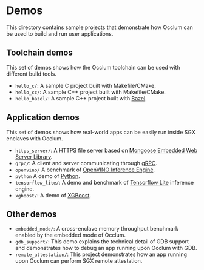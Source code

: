 # Demos

This directory contains sample projects that demonstrate how Occlum can be used to build and run user applications.

## Toolchain demos

This set of demos shows how the Occlum toolchain can be used with different build tools.

* `hello_c/`: A sample C project built with Makefile/CMake.
* `hello_cc/`: A sample C++ project built with Makefile/CMake.
* `hello_bazel/`: A sample C++ project built with [Bazel](https://bazel.build).

## Application demos

This set of demos shows how real-world apps can be easily run inside SGX enclaves with Occlum.

* `https_server/`: A HTTPS file server based on [Mongoose Embedded Web Server Library](https://github.com/cesanta/mongoose).
* `grpc/`: A client and server communicating through [gRPC](https://grpc.io/).
* `openvino/` A benchmark of [OpenVINO Inference Engine](https://docs.openvinotoolkit.org/2019_R3/_docs_IE_DG_inference_engine_intro.html).
* `python` A demo of [Python](https://www.python.org).
* `tensorflow_lite/`: A demo and benchmark of [Tensorflow Lite](https://www.tensorflow.org/lite) inference engine.
* `xgboost/`: A demo of [XGBoost](https://xgboost.readthedocs.io/en/latest/).

## Other demos

* `embedded_mode/`: A cross-enclave memory throughput benchmark enabled by the embedded mode of Occlum.
* `gdb_support/`: This demo explains the technical detail of GDB support and demonstrates how to debug an app running upon Occlum with GDB.
* `remote_attestation/`: This project demonstrates how an app running upon Occlum can perform SGX remote attestation.
